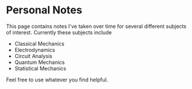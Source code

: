 # Personal Notes

This page contains notes I've taken over time for several different subjects of interest. Currently these subjects include

- Classical Mechanics
- Electrodynamics
- Circuit Analysis
- Quantum Mechanics
- Statistical Mechanics

Feel free to use whatever you find helpful.
